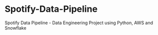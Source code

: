 # Spotify-Data-Pipeline
Spotify Data Pipeline - Data Engineering Project using Python, AWS and Snowflake
